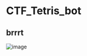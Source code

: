 # CTF_Tetris_bot
## brrrt

![image](https://github.com/UtterVitriol/CTF_Tetris_bot/assets/67512671/d94bc96e-597a-43c1-87f3-cc2dcc6c9e84)
